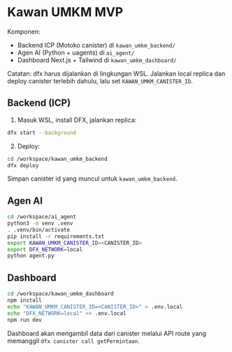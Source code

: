 # Kawan UMKM MVP

Komponen:

- Backend ICP (Motoko canister) di `kawan_umkm_backend/`
- Agen AI (Python + uagents) di `ai_agent/`
- Dashboard Next.js + Tailwind di `kawan_umkm_dashboard/`

Catatan: dfx harus dijalankan di lingkungan WSL. Jalankan local replica dan deploy canister terlebih dahulu, lalu set `KAWAN_UMKM_CANISTER_ID`.

## Backend (ICP)

1. Masuk WSL, install DFX, jalankan replica:

```bash
dfx start --background
```

2. Deploy:

```bash
cd /workspace/kawan_umkm_backend
dfx deploy
```

Simpan canister id yang muncul untuk `kawan_umkm_backend`.

## Agen AI

```bash
cd /workspace/ai_agent
python3 -m venv .venv
. .venv/bin/activate
pip install -r requirements.txt
export KAWAN_UMKM_CANISTER_ID=<CANISTER_ID>
export DFX_NETWORK=local
python agent.py
```

## Dashboard

```bash
cd /workspace/kawan_umkm_dashboard
npm install
echo "KAWAN_UMKM_CANISTER_ID=<CANISTER_ID>" > .env.local
echo "DFX_NETWORK=local" >> .env.local
npm run dev
```

Dashboard akan mengambil data dari canister melalui API route yang memanggil `dfx canister call getPermintaan`.